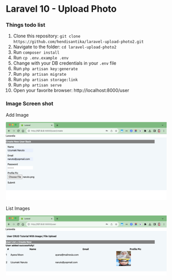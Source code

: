 # Laravel 10 - Upload Photo

### Things todo list

1. Clone this repository: `git clone https://github.com/hendisantika/laravel-upload-photo2.git`
2. Navigate to the folder: `cd laravel-upload-photo2`
3. Run `composer install`
4. Run `cp .env.example .env`
5. Change with your DB credentials in your `.env` file
6. Run `php artisan key:generate`
7. Run `php artisan migrate`
8. Run `php artisan storage:link`
9. Run `php artisan serve`
10. Open your favorite browser: http://localhost:8000/user

### Image Screen shot

Add Image

![Add Image](img/add.png "Add Image")

List Images

![List Images](img/list.png "List Images")
